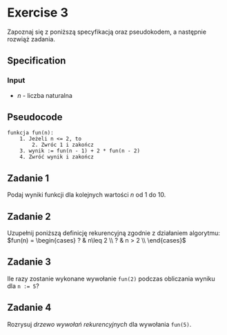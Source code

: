 # Exercise 3

Zapoznaj się z poniższą specyfikacją oraz pseudokodem, a następnie rozwiąż zadania.

## Specification

### Input

* $n$ - liczba naturalna

## Pseudocode

```
funkcja fun(n):
    1. Jeżeli n <= 2, to
        2. Zwróc 1 i zakończ
    3. wynik := fun(n - 1) + 2 * fun(n - 2)
    4. Zwróć wynik i zakończ
```

## Zadanie 1

Podaj wyniki funkcji dla kolejnych wartości $n$ od $1$ do $10$.

## Zadanie 2

Uzupełnij poniższą definicję rekurencyjną zgodnie z działaniem algorytmu:
$fun(n) =  \begin{cases}        ? & n\leq 2 \\       ? & n > 2 \\    \end{cases}$ 

## Zadanie 3

Ile razy zostanie wykonane wywołanie `fun(2)` podczas obliczania wyniku dla `n := 5`?

## Zadanie 4

Rozrysuj *drzewo wywołań rekurencyjnych* dla wywołania `fun(5)`.
